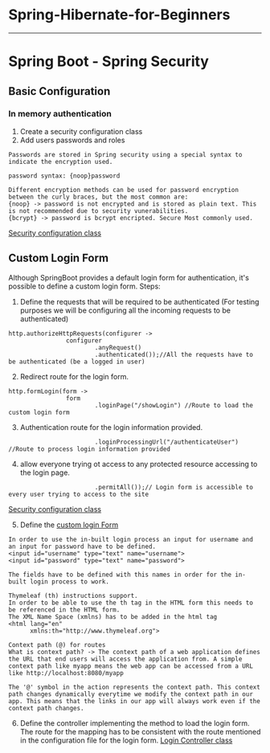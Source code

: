 # Spring-Hibernate-for-Beginners
 ----

# Spring Boot - Spring Security
## Basic Configuration
### In memory authentication
1. Create a security configuration class 
2. Add users passwords and roles
```
Passwords are stored in Spring security using a special syntax to indicate the encryption used.

password syntax: {noop}password

Different encryption methods can be used for password encryption between the curly braces, but the most common are:
{noop} -> password is not encrypted and is stored as plain text. This is not recommended due to security vunerabilities.
{bcrypt} -> password is bcrypt encripted. Secure Most commonly used.
```
[Security configuration class]()

## Custom Login Form
Although SpringBoot provides a default login form for authentication, it's possible to define a custom login form.
Steps:

1. Define the requests that will be required to be authenticated (For testing purposes we will be configuring all the incoming requests to be authenticated)
```
http.authorizeHttpRequests(configurer ->
                configurer
                        .anyRequest()
                        .authenticated());//All the requests have to be authenticated (be a logged in user)
```
2. Redirect route for the login form.
```
http.formLogin(form ->
                form
                        .loginPage("/showLogin") //Route to load the custom login form
```
3. Authentication route for the login information provided.
```
                        .loginProcessingUrl("/authenticateUser") //Route to process login information provided
```
4. allow everyone trying ot access to any protected resource accessing to the login page.
```
                        .permitAll());// Login form is accessible to every user trying to access to the site
```

[Security configuration class]()

5. Define the [custom login Form]()
```
In order to use the in-built login process an input for username and an input for password have to be defined.
<input id="username" type="text" name="username">
<input id="password" type="text" name="password">

The fields have to be defined with this names in order for the in-built login process to work.
```
```
Thymeleaf (th) instructions support.
In order to be able to use the th tag in the HTML form this needs to be referenced in the HTML form. 
The XML Name Space (xmlns) has to be added in the html tag
<html lang="en"
      xmlns:th="http://www.thymeleaf.org">
```

```
Context path (@) for routes
What is context path? -> The context path of a web application defines the URL that end users will access the application from. A simple context path like myapp means the web app can be accessed from a URL like http://localhost:8080/myapp

The '@' symbol in the action represents the context path. This context path changes dynamically everytime we modify the context path in our app. This means that the links in our app will always work even if the context path changes.

```
6. Define the controller implementing the method to load the login form. The route for the mapping has to be consistent with the route mentioned in the configuration file for the login form.
[Login Controller class]()